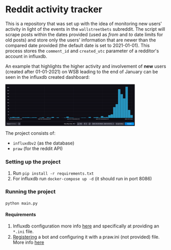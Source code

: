 # Reddit activity tracker

This is a repository that was set up with the idea of monitoring new users' activity in light of the events in the `wallstreetbets` subreddit. The script will scrape posts within the dates provided (used as _from_ and _to_ date limits for old posts) and store only the users' information that are newer than the compared date provided (the default date is set to 2021-01-01). This process stores the `comment_id` and `created_utc` parameter of a redditor's account in influxdb.  

An example that highlights the higher activity and involvement of **new** users (created after 01-01-2021) on WSB leading to the end of January can be seen in the influxdb created dashboard:

<a href=""><img src="images/influxdb2-2.png" align="center" height="80%" width="80%"></a>


The project consists of:
   * `influxdbv2` (as the database)
   * `praw` (for the reddit API) 


### Setting up the project

1. Run `pip install -r requirements.txt`
2. For influxdb run `docker-compose up -d` (it should run in port 8086) 


### Running the project

`python main.py` 



#### Requirements

1. Influxdb configuration more info [here](https://github.com/influxdata/influxdb-client-python#client-configuration) and specifically at providing an `*.ini` file.
2. [Registering](https://github.com/reddit-archive/reddit/wiki/OAuth2-Quick-Start-Example#first-steps) a bot and configuring it with a praw.ini (not provided) file. More info [here](https://praw.readthedocs.io/en/latest/getting_started/configuration/prawini.html)
